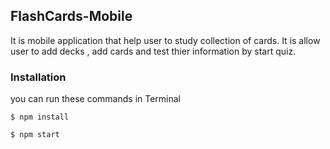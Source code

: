 ## FlashCards-Mobile
It is mobile application that help user to study collection of cards.
It is allow user to add decks , add cards and test thier information by start quiz.

### Installation
you can run these commands in Terminal
```
$ npm install
```
```
$ npm start
```
